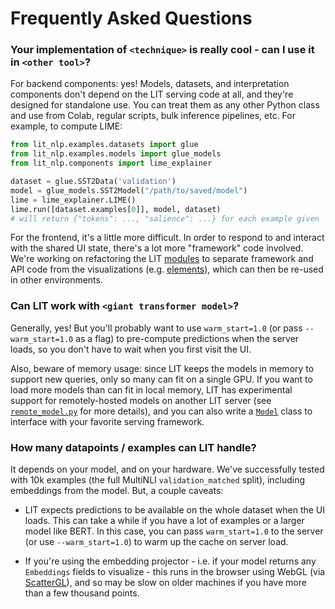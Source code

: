 # Frequently Asked Questions

<!--* freshness: { owner: 'lit-dev' reviewed: '2020-08-04' } *-->

### Your implementation of `<technique>` is really cool - can I use it in `<other tool>`?

For backend components: yes! Models, datasets, and interpretation components
don't depend on the LIT serving code at all, and they're designed for standalone
use. You can treat them as any other Python class and use from Colab, regular
scripts, bulk inference pipelines, etc. For example, to compute LIME:

```python
from lit_nlp.examples.datasets import glue
from lit_nlp.examples.models import glue_models
from lit_nlp.components import lime_explainer

dataset = glue.SST2Data('validation')
model = glue_models.SST2Model("/path/to/saved/model")
lime = lime_explainer.LIME()
lime.run([dataset.examples[0]], model, dataset)
# will return {"tokens": ..., "salience": ...} for each example given
```

For the frontend, it's a little more difficult. In order to respond to and
interact with the shared UI state, there's a lot more "framework" code involved.
We're working on refactoring the LIT
[modules](../lit_nlp/client/modules) to separate
framework and API code from the visualizations (e.g.
[elements](../lit_nlp/client/elements)),
which can then be re-used in
other environments.

### Can LIT work with `<giant transformer model>`?

Generally, yes! But you'll probably want to use `warm_start=1.0` (or pass
`--warm_start=1.0` as a flag) to pre-compute predictions when the server loads,
so you don't have to wait when you first visit the UI.

Also, beware of memory usage: since LIT keeps the models in memory to support
new queries, only so many can fit on a single GPU. If you want to load more
models than can fit in local memory, LIT has experimental support for
remotely-hosted models on another LIT server (see
[`remote_model.py`](../lit_nlp/components/remote_model.py)
for more details), and you can also write a [`Model`](python_api.md#models)
class to interface with your favorite serving framework.

### How many datapoints / examples can LIT handle?

It depends on your model, and on your hardware. We've successfully tested with
10k examples (the full MultiNLI `validation_matched` split), including
embeddings from the model. But, a couple caveats:

*   LIT expects predictions to be available on the whole dataset when the UI
    loads. This can take a while if you have a lot of examples or a larger model
    like BERT. In this case, you can pass `warm_start=1.0` to the server (or use
    `--warm_start=1.0`) to warm up the cache on server load.

*   If you're using the embedding projector - i.e. if your model returns any
    `Embeddings` fields to visualize - this runs in the browser using WebGL (via
    [ScatterGL](https://github.com/PAIR-code/scatter-gl)), and so may be slow on
    older machines if you have more than a few thousand points.

